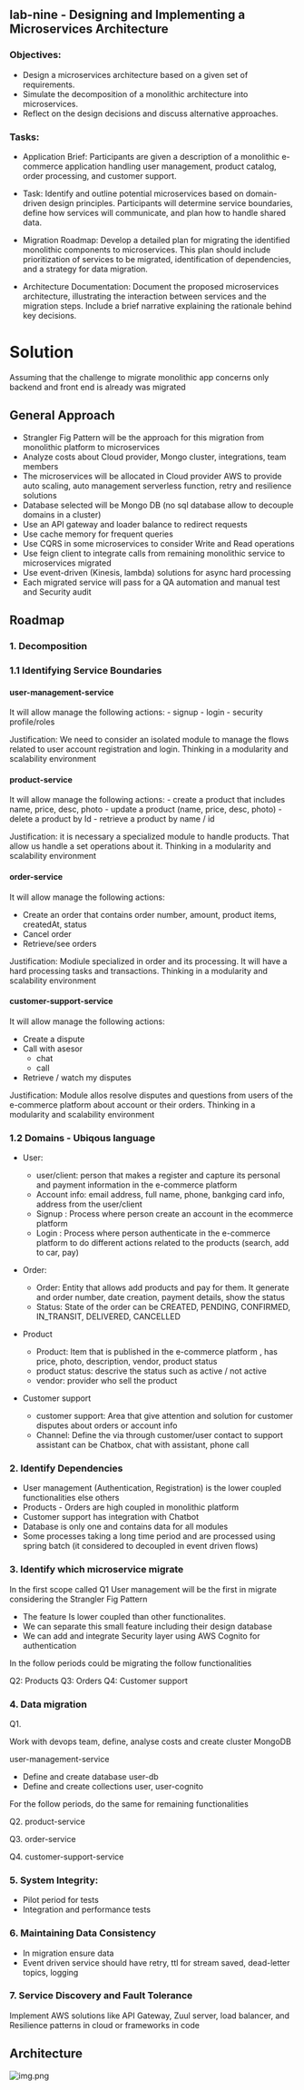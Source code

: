 ## lab-nine - Designing and Implementing a Microservices Architecture

### Objectives:

* Design a microservices architecture based on a given set of requirements.
* Simulate the decomposition of a monolithic architecture into microservices.
* Reflect on the design decisions and discuss alternative approaches.


### Tasks:

* Application Brief: Participants are given a description of a monolithic e-commerce application handling user management, product catalog, order processing, and customer support.

* Task: Identify and outline potential microservices based on domain-driven design principles. Participants will determine service boundaries, define how services will communicate, and plan how to handle shared data.
 
* Migration Roadmap: Develop a detailed plan for migrating the identified monolithic components to microservices. This plan should include prioritization of services to be migrated, identification of dependencies, and a strategy for data migration.

* Architecture Documentation: Document the proposed microservices architecture, illustrating the interaction between services and the migration steps. Include a brief narrative explaining the rationale behind key decisions.




# Solution

Assuming that the challenge to migrate monolithic app concerns only backend and front end is already was migrated

## General Approach

* Strangler Fig Pattern will be the  approach for this migration from monolithic platform to microservices
* Analyze costs about Cloud provider, Mongo cluster, integrations, team members
* The microservices will be allocated in Cloud provider AWS to provide auto scaling, auto management serverless function, retry and resilience solutions
* Database selected will be Mongo DB (no sql database allow to decouple domains in a cluster)
* Use an API gateway and loader balance to redirect requests 
* Use cache memory for frequent queries 
* Use CQRS in some microservices to consider Write and Read operations
* Use feign client to integrate calls from remaining monolithic service to microservices migrated
* Use event-driven (Kinesis, lambda) solutions for async hard processing
* Each migrated service will pass for a QA automation and manual test and Security audit


## Roadmap

### 1. Decomposition

### 1.1 Identifying Service Boundaries

####  user-management-service
	
 It will allow manage the following actions: 
 	- signup
 	- login
 	- security profile/roles

 Justification: We need to consider an isolated module to manage the flows related to user account registration and login. Thinking in a modularity and scalability environment  

#### product-service

 It will allow manage the following actions: 
	- create a product that includes name, price, desc, photo
	- update a product (name, price, desc, photo)
	- delete a product by Id
	- retrieve a product by name / id

Justification: it is necessary a specialized module to handle products. That allow us handle a set operations about it. Thinking in a modularity and scalability environment  

#### order-service
  
  It will allow manage the following actions:

  - Create an order that contains order number, amount, product items, createdAt, status
  - Cancel order
  - Retrieve/see orders

  Justification: Modiule specialized in order and its processing. It will have a hard processing tasks and transactions. Thinking in a modularity and scalability environment  

#### customer-support-service

  It will allow manage the following actions:

  - Create a dispute
  - Call with asesor 
  	- chat
  	- call
  - Retrieve / watch my disputes

  Justification: Module allos resolve disputes and questions from users of the e-commerce platform about account or their orders. Thinking in a modularity and scalability environment  


### 1.2 Domains - Ubiqous language

- User: 
	- user/client:  person that makes a register and capture its personal and payment information in the  e-commerce platform
	- Account info: email address, full name, phone, bankging card info, address from the user/client
	- Signup : Process where person create an account in the ecommerce platform
	- Login : Process where person authenticate in the e-commerce platform to do different actions related to the products (search, add to car, pay)

- Order:
	- Order: Entity that allows add products and pay for them. It generate and order number, date creation, payment details, show the status 
	- Status: State of the order can be CREATED, PENDING, CONFIRMED, IN_TRANSIT, DELIVERED, CANCELLED

- Product
	- Product: Item that is published in the e-commerce platform , has price, photo, description, vendor, product status
	- product status: descrive the status such as active / not active
	- vendor: provider who sell the product

- Customer support
	- customer support: Area that give attention and solution for customer disputes about orders or account info
	- Channel: Define the via through customer/user contact to support assistant can be Chatbox, chat with assistant, phone call

### 2. Identify Dependencies

* User management (Authentication, Registration) is the lower coupled functionalities else others
* Products - Orders are high coupled in monolithic platform
* Customer support has integration with Chatbot
* Database is only one and contains data for all modules
* Some processes taking a long time period and are processed using spring batch (it considered to decoupled in event driven flows) 

### 3. Identify which microservice migrate

In the first scope called Q1
User management will be the first in migrate considering the Strangler Fig Pattern
* The feature Is lower coupled than other functionalites.
* We can separate this small feature including their design database
* We can add and integrate Security layer using AWS Cognito for authentication

In the follow periods could be migrating the follow functionalities

Q2: Products
Q3: Orders
Q4: Customer support

### 4. Data migration

Q1.

Work with devops team, define, analyse costs and create cluster MongoDB

user-management-service

- Define and create database  user-db
- Define and create collections user, user-cognito

For the follow periods, do the same for remaining functionalities

Q2. product-service

Q3. order-service

Q4. customer-support-service

### 5. System Integrity:

* Pilot period for tests
* Integration and performance tests

### 6. Maintaining Data Consistency
* In migration ensure data
* Event driven service should have retry, ttl for stream saved, dead-letter topics, logging

### 7. Service Discovery and Fault Tolerance
Implement AWS solutions like API Gateway, Zuul server, load balancer, and Resilience patterns in cloud or frameworks in code

## Architecture

![img.png](img.png)